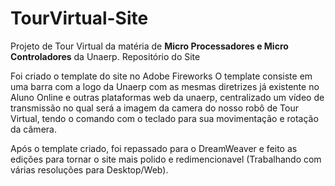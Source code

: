# TourVirtual-Site
Projeto de Tour Virtual da matéria de <b>Micro Processadores e Micro Controladores</b> da Unaerp. 
Repositório do Site

Foi criado o template do site no Adobe Fireworks
O template consiste em uma barra com a logo da Unaerp com as mesmas diretrizes já existente no Aluno Online e outras plataformas web da unaerp, centralizado um vídeo de transmissão no qual será a imagem da camera do nosso robô de Tour Virtual, tendo o comando com o teclado para sua movimentação e rotação da câmera.

Após o template criado, foi repassado para o DreamWeaver e feito as edições para tornar o site mais polido e redimencionavel (Trabalhando com várias resoluções para Desktop/Web).
